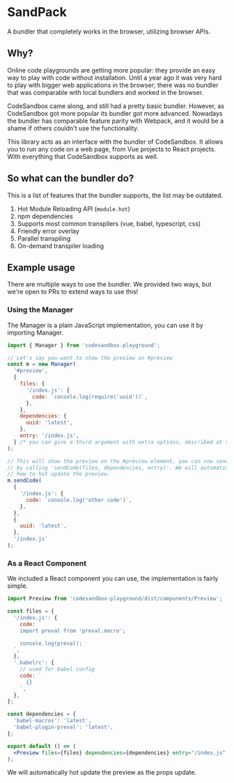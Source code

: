 # SandPack

A bundler that completely works in the browser, utilizing browser APIs.

## Why?

Online code playgrounds are getting more popular: they provide an easy way to play with code without installation. Until a year ago it was very hard to play with bigger web applications in the browser; there was no bundler that was comparable with local bundlers and worked in the browser.

CodeSandbox came along, and still had a pretty basic bundler. However, as CodeSandbox got more popular its bundler got more advanced. Nowadays the bundler has comparable feature parity with Webpack, and it would be a shame if others couldn't use the functionality.

This library acts as an interface with the bundler of CodeSandbox. It allows you to run any code on a web page, from Vue projects to React projects. With everything that CodeSandbox supports as well.

## So what can the bundler do?

This is a list of features that the bundler supports, the list may be outdated.

1. Hot Module Reloading API (`module.hot`)
2. npm dependencies
3. Supports most common transpilers (vue, babel, typescript, css)
4. Friendly error overlay
5. Parallel transpiling
6. On-demand transpiler loading

## Example usage

There are multiple ways to use the bundler. We provided two ways, but we're open to PRs to extend ways to use this!

### Using the Manager

The Manager is a plain JavaScript implementation, you can use it by importing Manager.

```js
import { Manager } from 'codesandbox-playground';

// Let's say you want to show the preview on #preview
const m = new Manager(
  '#preview',
  {
    files: {
      '/index.js': {
        code: `console.log(require('uuid'))`,
      },
    },
    dependencies: {
      uuid: 'latest',
    },
    entry: '/index.js',
  } /* you can give a third argument with extra options, described at the bottom */
);

// This will show the preview on the #preview element, you can now send new code
// by calling 'sendCode(files, dependencies, entry)'. We will automatically determine
// how to hot update the preview.
m.sendCode(
  {
    '/index.js': {
      code: `console.log('other code')`,
    },
  },
  {
    uuid: 'latest',
  },
  '/index.js'
);
```

### As a React Component

We included a React component you can use, the implementation is fairly simple.

```jsx
import Preview from 'codesandbox-playground/dist/components/Preview';

const files = {
  '/index.js': {
    code: `
    import preval from 'preval.macro';

    console.log(preval);
  `,
  },
  '.babelrc': {
    // used for babel config
    code: `
      {}
    `,
  },
};

const dependencies = {
  'babel-macros': 'latest',
  'babel-plugin-preval': 'latest',
};

export default () => (
  <Preview files={files} dependencies={dependencies} entry="/index.js" />
);
```

We will automatically hot update the preview as the props update.
